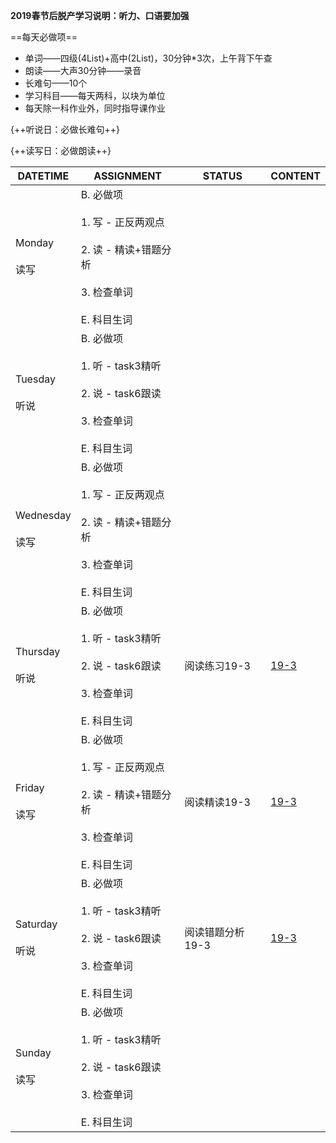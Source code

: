**2019春节后脱产学习说明：听力、口语要加强**

==每天必做项==

* 单词——四级(4List)+高中(2List)，30分钟*3次，上午背下午查
* 朗读——大声30分钟——录音
* 长难句——10个
* 学习科目——每天两科，以块为单位
* 每天除一科作业外，同时指导课作业

{++听说日：必做长难句++}

{++读写日：必做朗读++}

DATETIME |  ASSIGNMENT | STATUS | CONTENT
------------ | ------------- | ------------- | -------------
Monday    <br><br>读写 | B. 必做项<br><br> 1. 写 - 正反两观点<br><br> 2. 读 - 精读+错题分析 <br><br> 3. 检查单词<br><br> E. 科目生词 | 
Tuesday   <br><br>听说 | B. 必做项<br><br> 1. 听 - task3精听<br><br> 2. 说 - task6跟读    <br><br> 3. 检查单词<br><br> E. 科目生词 | 
Wednesday <br><br>读写 | B. 必做项<br><br> 1. 写 - 正反两观点<br><br> 2. 读 - 精读+错题分析 <br><br> 3. 检查单词<br><br> E. 科目生词 | 
Thursday  <br><br>听说 | B. 必做项<br><br> 1. 听 - task3精听<br><br> 2. 说 - task6跟读    <br><br> 3. 检查单词<br><br> E. 科目生词 | 阅读练习19-3 | [19-3](../read/19-3.md)
Friday    <br><br>读写 | B. 必做项<br><br> 1. 写 - 正反两观点<br><br> 2. 读 - 精读+错题分析 <br><br> 3. 检查单词<br><br> E. 科目生词 | 阅读精读19-3 | [19-3](../read/19-3.md)
Saturday  <br><br>听说 | B. 必做项<br><br> 1. 听 - task3精听<br><br> 2. 说 - task6跟读    <br><br> 3. 检查单词<br><br> E. 科目生词 | 阅读错题分析19-3 | [19-3](../read/19-3.md)
Sunday    <br><br>读写 | B. 必做项<br><br> 1. 听 - task3精听<br><br> 2. 说 - task6跟读    <br><br> 3. 检查单词<br><br> E. 科目生词 | 